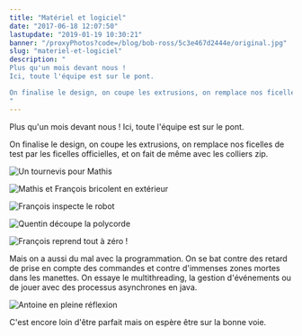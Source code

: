 ```yaml
---
title: "Matériel et logiciel"
date: "2017-06-18 12:07:50"
lastupdate: "2019-01-19 10:30:21"
banner: "/proxyPhotos?code=/blog/bob-ross/5c3e467d2444e/original.jpg"
slug: "materiel-et-logiciel"
description: " 
Plus qu'un mois devant nous !
Ici, toute l'équipe est sur le pont.

On finalise le design, on coupe les extrusions, on remplace nos ficelles de test 
"
---
```

Plus qu'un mois devant nous !
Ici, toute l'équipe est sur le pont.

On finalise le design, on coupe les extrusions, on remplace nos ficelles de test par les ficelles officielles, et on fait de même avec les colliers zip.

![Un tournevis pour Mathis](/proxyPhotos?code=/blog/bob-ross/5c3e467daa230/50.jpg "Un tournevis pour Mathis")

![Mathis et François bricolent en extérieur](/proxyPhotos?code=/blog/bob-ross/5c3e467e4f8eb/50.jpg "Mathis et François bricolent en extérieur")

![François inspecte le robot](/proxyPhotos?code=/blog/bob-ross/5c3e467eb6fab/50.jpg "François inspecte le robot")

![Quentin découpe la polycorde](/proxyPhotos?code=/blog/bob-ross/5c3e467f5348c/50.jpg "Quentin découpe la polycorde")

![François reprend tout à zéro !](/proxyPhotos?code=/blog/bob-ross/5c3e467d2444e/50.jpg "François reprend tout à zéro !")

Mais on a aussi du mal avec la programmation.
On se bat contre des retard de prise en compte des commandes et contre d'immenses zones mortes dans les manettes.
On essaye le multithreading, la gestion d'événements ou de jouer avec des processus asynchrones en java.

![Antoine en pleine réflexion](/proxyPhotos?code=/blog/bob-ross/5c3e46800d59c/50.jpg "Antoine en pleine réflexion")

C'est encore loin d'être parfait mais on espère être sur la bonne voie.
    
